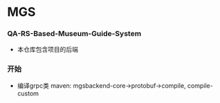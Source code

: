 # MGS

### QA-RS-Based-Museum-Guide-System
- 本仓库包含项目的后端


### 开始

- 编译grpc类 maven: mgsbackend-core->protobuf->compile, compile-custom